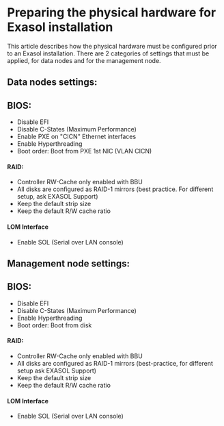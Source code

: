 # Preparing the physical hardware for Exasol installation 
This article describes how the physical hardware must be configured prior to an Exasol installation. There are 2 categories of settings that must be applied, for data nodes and for the management node.

## Data nodes settings:

## BIOS:

* Disable EFI
* Disable C-States (Maximum Performance)
* Enable PXE on "CICN" Ethernet interfaces
* Enable Hyperthreading
* Boot order: Boot from PXE 1st NIC (VLAN CICN)

#### RAID:

* Controller RW-Cache only enabled with BBU
* All disks are configured as RAID-1 mirrors (best practice. For different setup, ask EXASOL Support)
* Keep the default strip size
* Keep the default R/W cache ratio

#### LOM Interface

* Enable SOL (Serial over LAN console)

## Management node settings:

## BIOS:

* Disable EFI
* Disable C-States (Maximum Performance)
* Enable Hyperthreading
* Boot order: Boot from disk

#### RAID:

* Controller RW-Cache only enabled with BBU
* All disks are configured as RAID-1 mirrors (best-practice, for different setup ask EXASOL Support)
* Keep the default strip size
* Keep the default R/W cache ratio

#### LOM Interface

* Enable SOL (Serial over LAN console)
